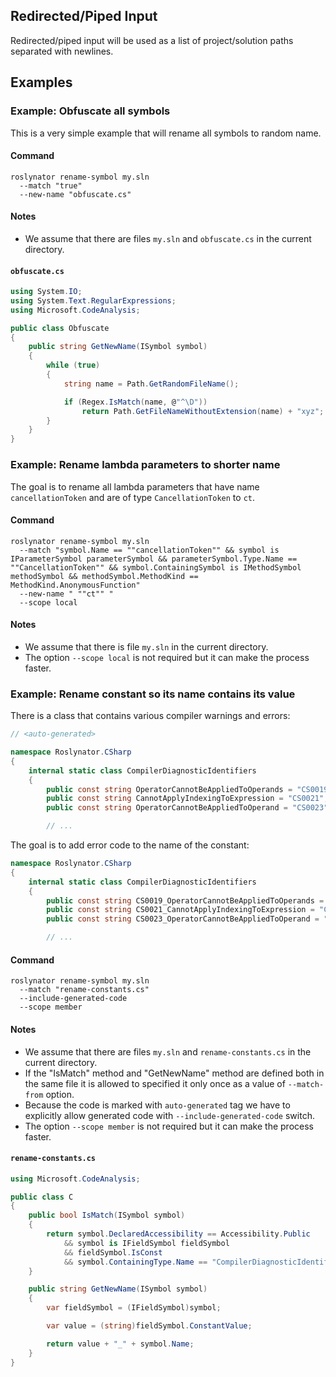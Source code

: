 ## Redirected/Piped Input

Redirected/piped input will be used as a list of project/solution paths separated with newlines.

## Examples

### Example: Obfuscate all symbols

This is a very simple example that will rename all symbols to random name.

#### Command

```shell
roslynator rename-symbol my.sln
  --match "true"
  --new-name "obfuscate.cs"
```
#### Notes

* We assume that there are files `my.sln` and `obfuscate.cs` in the current directory.

#### `obfuscate.cs`

```cs
using System.IO;
using System.Text.RegularExpressions;
using Microsoft.CodeAnalysis;

public class Obfuscate
{
    public string GetNewName(ISymbol symbol)
    {
        while (true)
        {
            string name = Path.GetRandomFileName();

            if (Regex.IsMatch(name, @"^\D"))
                return Path.GetFileNameWithoutExtension(name) + "xyz";
        }
    }
}
```

### Example: Rename lambda parameters to shorter name

The goal is to rename all lambda parameters that have name `cancellationToken` and are of type `CancellationToken` to `ct`.

#### Command

```shell
roslynator rename-symbol my.sln
  --match "symbol.Name == ""cancellationToken"" && symbol is IParameterSymbol parameterSymbol && parameterSymbol.Type.Name == ""CancellationToken"" && symbol.ContainingSymbol is IMethodSymbol methodSymbol && methodSymbol.MethodKind == MethodKind.AnonymousFunction"
  --new-name " ""ct"" "
  --scope local
```

#### Notes

* We assume that there is file `my.sln` in the current directory.
* The option `--scope local` is not required but it can make the process faster.

### Example: Rename constant so its name contains its value

There is a class that contains various compiler warnings and errors:

```cs
// <auto-generated>

namespace Roslynator.CSharp
{
    internal static class CompilerDiagnosticIdentifiers
    {
        public const string OperatorCannotBeAppliedToOperands = "CS0019";
        public const string CannotApplyIndexingToExpression = "CS0021";
        public const string OperatorCannotBeAppliedToOperand = "CS0023";

        // ...
```

The goal is to add error code to the name of the constant:

```cs
namespace Roslynator.CSharp
{
    internal static class CompilerDiagnosticIdentifiers
    {
        public const string CS0019_OperatorCannotBeAppliedToOperands = "CS0019";
        public const string CS0021_CannotApplyIndexingToExpression = "CS0021";
        public const string CS0023_OperatorCannotBeAppliedToOperand = "CS0023";

        // ...
```

#### Command

```shell
roslynator rename-symbol my.sln
  --match "rename-constants.cs"
  --include-generated-code
  --scope member
```

#### Notes

* We assume that there are files `my.sln` and `rename-constants.cs` in the current directory.
* If the "IsMatch" method and "GetNewName" method are defined both in the same file it is allowed to specified it only once as a value of `--match-from` option.
* Because the code is marked with `auto-generated` tag we have to explicitly allow generated code with `--include-generated-code` switch.
* The option `--scope member` is not required but it can make the process faster.

#### `rename-constants.cs`

```cs
using Microsoft.CodeAnalysis;

public class C
{
    public bool IsMatch(ISymbol symbol)
    {
        return symbol.DeclaredAccessibility == Accessibility.Public
            && symbol is IFieldSymbol fieldSymbol
            && fieldSymbol.IsConst
            && symbol.ContainingType.Name == "CompilerDiagnosticIdentifiers";
    }

    public string GetNewName(ISymbol symbol)
    {
        var fieldSymbol = (IFieldSymbol)symbol;

        var value = (string)fieldSymbol.ConstantValue;

        return value + "_" + symbol.Name;
    }
}
```
